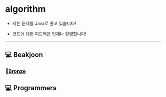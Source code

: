 # algorithm
- 저는 문제를 Java로 풀고 있습니다!


- 코드에 대한 피드백은 언제나 환영합니다!

---
## 💻 Beakjoon
### 🥉<a href="https://github.com/E-YOON/algorithm/tree/main/BAEKJOON/BRONZE">Bronze</a>






## 💻 Programmers



